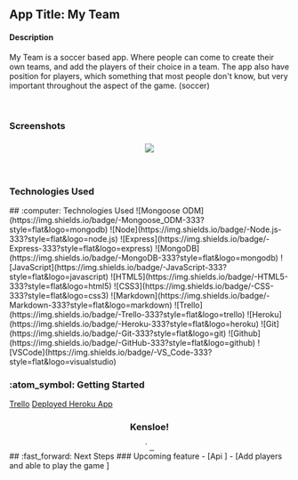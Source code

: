<h2>App Title: My Team</h2>
<h4>Description</h4>
<p>My Team is a soccer based app. Where people can come to create their own teams, and add the players of their choice in a team. The app also have position for players, which something that most people don't know, but very important throughout the aspect of the game. (soccer)</p>
<br>
<h3>Screenshots<h3>
<link rel="images" href="images">
<div align="center">
  <img src="img src="https://i.imgur.com/NXx7nTW.png"/>
<p align="center"img src="https://i.imgur.com/NXx7nTW.png"</p>
<p align="center"img src="https://imgur.com/a/kExCq1q"</p>
<p align="center"img src="https://imgur.com/a/w7RyTlh"</p>
<p align="center"img src="https://i.imgur.com/uDZGiGp.png"</p>
</div>

<br>
<h3>Technologies Used</h3>
## :computer: Technologies Used
![Mongoose ODM](https://img.shields.io/badge/-Mongoose_ODM-333?style=flat&logo=mongodb)
![Node](https://img.shields.io/badge/-Node.js-333?style=flat&logo=node.js)
![Express](https://img.shields.io/badge/-Express-333?style=flat&logo=express)
![MongoDB](https://img.shields.io/badge/-MongoDB-333?style=flat&logo=mongodb)
![JavaScript](https://img.shields.io/badge/-JavaScript-333?style=flat&logo=javascript) 
![HTML5](https://img.shields.io/badge/-HTML5-333?style=flat&logo=html5)
![CSS3](https://img.shields.io/badge/-CSS-333?style=flat&logo=css3)
![Markdown](https://img.shields.io/badge/-Markdown-333?style=flat&logo=markdown)
![Trello](https://img.shields.io/badge/-Trello-333?style=flat&logo=trello) 
![Heroku](https://img.shields.io/badge/-Heroku-333?style=flat&logo=heroku)
![Git](https://img.shields.io/badge/-Git-333?style=flat&logo=git)
![Github](https://img.shields.io/badge/-GitHub-333?style=flat&logo=github)
![VSCode](https://img.shields.io/badge/-VS_Code-333?style=flat&logo=visualstudio) 

<h3> :atom_symbol: Getting Started </h3>
<a href="https://trello.com/b/Om33YRGh/project2">Trello</a>
<a href="https://mysoccerteam.herokuapp.com/">Deployed Heroku App</a>
<br>
<div align="center">
  <h3>Kensloe!</h3>`                             
  <a href="https://github.com/Kensloe/MyTeam"_target="_blank">
    <img src=""/>
  </a>
  <a href="https://www.linkedin.com/in/kensloe-lariviere-7581a41a8/" target="_blank">
    <img src="">
  </a> 
  <a href="kensloel@gmail.com" target="_blank">
    <img src="">
  </a>
</div>
  
</details>
## :fast_forward: Next Steps   
### Upcoming feature
- [Api ] 
- [Add players and able to play the game ]  




